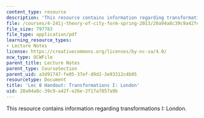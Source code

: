 ```yaml
---
content_type: resource
description: 'This resource contains information regarding transformations I: London.'
file: /courses/4-241j-theory-of-city-form-spring-2013/20a94a8c39c9a42fe26e2f17a7857a9b_MIT4_241JS13_handout8.pdf
file_size: 797783
file_type: application/pdf
learning_resource_types:
- Lecture Notes
license: https://creativecommons.org/licenses/by-nc-sa/4.0/
ocw_type: OCWFile
parent_title: Lecture Notes
parent_type: CourseSection
parent_uid: a3d91747-fe05-37ef-d9d2-3e93312c4b95
resourcetype: Document
title: 'Lec 8 Handout: Transformations I: London'
uid: 20a94a8c-39c9-a42f-e26e-2f17a7857a9b
---
```

This resource contains information regarding transformations I: London.